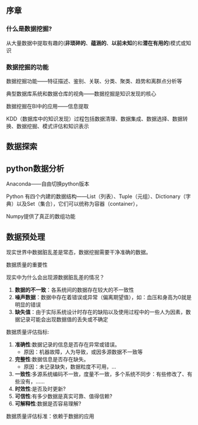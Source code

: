## 序章

### 什么是数据挖掘?

从大量数据中提取有趣的(**非琐碎的**、**蕴涵的**、**以前未知**的和**潜在有用的**)模式或知识

### 数据挖掘的功能

数据挖掘功能——特征描述、鉴别、关联、分类、聚类、趋势和离群点分析等

典型数据库系统和数据仓库的视角——数据挖掘是知识发现的核心

数据挖掘在BI中的应用——信息提取

KDD（数据库中的知识发现）过程包括数据清理、数据集成、数据选择、数据转换、数据挖掘、模式评估和知识表示

## 数据探索

## python数据分析


Anaconda——自由切换python版本


Python 有四个内建的数据结构——List（列表）、Tuple（元组）、Dictionary（字典）以及Set（集合），它们可以统称为容器（container），

Numpy提供了真正的数组功能

## 数据预处理

现实世界中数据脏乱差是常态，数据挖掘需要干净准确的数据。

数据质量的重要性

现实中为什么会出现源数据脏乱差的情况？
1. **数据的不一致**：各系统间的数据存在较大的不一致性
2. **噪声数据**：数据中存在着错误或异常（偏离期望值），如：血压和身高为0就是明显的错误
3. **缺失值**：由于实际系统设计时存在的缺陷以及使用过程中的一些人为因素，数据记录可能会出现数据值的丢失或不确定

数据质量评估指标:

1. **准确性**:数据记录的信息是否存在异常或错误。
	- 原因：机器故障，人为导致，或因多源数据不一致等
2. **完整性**:数据信息是否存在缺失。
	- 原因：未记录缺失，数据粒度不可用，…
3. **一致性**:多源系统编码不一致，度量不一致，多个系统不同步：有些修改了、有些没有，……
4. **时效性**:是否及时更新?
5. **可信性**:有多少数据是真实可靠、值得信赖?
6. **可解释性**:数据是否容易理解?

数据质量评估标准：依赖于数据的应用